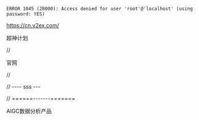 

```
ERROR 1045 (28000): Access denied for user 'root'@'localhost' (using password: YES)
```



https://cn.v2ex.com/

超神计划

// 




官网

// 

// ---- sss ---


// ======-------=======






AIGC数据分析产品



